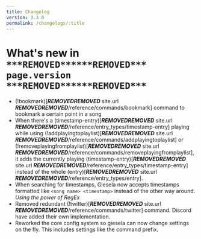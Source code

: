 ```yaml
---
title: Changelog
version: 3.3.0
permalink: /changelogs/:title
---
```


# What's new in `***REMOVED******REMOVED*** page.version ***REMOVED******REMOVED***`
- (!bookmark)[***REMOVED******REMOVED*** site.url ***REMOVED******REMOVED***/reference/commands/bookmark] command to bookmark a certain point in a song
- When there's a (timestamp-entry)[***REMOVED******REMOVED*** site.url ***REMOVED******REMOVED***/reference/entry_types/timestamp-entry] playing while using (!addplayingtoplaylist)[***REMOVED******REMOVED*** site.url ***REMOVED******REMOVED***/reference/commands/addplayingtoplaylist] or (!removeplayingfromplaylist)[***REMOVED******REMOVED*** site.url ***REMOVED******REMOVED***/reference/commands/removeplayingfromplaylist], it adds the currently playing (timestamp-entry)[***REMOVED******REMOVED*** site.url ***REMOVED******REMOVED***/reference/entry_types/timestamp-entry] instead of the whole (entry)[***REMOVED******REMOVED*** site.url ***REMOVED******REMOVED***/reference/entry_types/entry].
- When searching for timestamps, Giesela now accepts timestamps formatted like `<song name> <timestamp>` instead of the other way around. *Using the power of RegEx*
- Removed redundant (!twitter)[***REMOVED******REMOVED*** site.url ***REMOVED******REMOVED***/reference/commands/twitter] command. Discord have added their own implementation.
- Reworked the core config system so giesela can now change settings on the fly. This includes settings like the command prefix.
